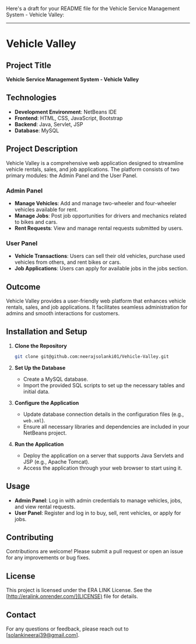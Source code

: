 Here's a draft for your README file for the Vehicle Service Management System - Vehicle Valley:

---

# Vehicle Valley

## Project Title
**Vehicle Service Management System - Vehicle Valley**

## Technologies
- **Development Environment**: NetBeans IDE
- **Frontend**: HTML, CSS, JavaScript, Bootstrap
- **Backend**: Java, Servlet, JSP
- **Database**: MySQL

## Project Description
Vehicle Valley is a comprehensive web application designed to streamline vehicle rentals, sales, and job applications. The platform consists of two primary modules: the Admin Panel and the User Panel.

### Admin Panel
- **Manage Vehicles**: Add and manage two-wheeler and four-wheeler vehicles available for rent.
- **Manage Jobs**: Post job opportunities for drivers and mechanics related to bikes and cars.
- **Rent Requests**: View and manage rental requests submitted by users.

### User Panel
- **Vehicle Transactions**: Users can sell their old vehicles, purchase used vehicles from others, and rent bikes or cars.
- **Job Applications**: Users can apply for available jobs in the jobs section.

## Outcome
Vehicle Valley provides a user-friendly web platform that enhances vehicle rentals, sales, and job applications. It facilitates seamless administration for admins and smooth interactions for customers.

## Installation and Setup

1. **Clone the Repository**
   ```bash
   git clone git@github.com:neerajsolanki01/Vehicle-Valley.git
   ```

2. **Set Up the Database**
   - Create a MySQL database.
   - Import the provided SQL scripts to set up the necessary tables and initial data.

3. **Configure the Application**
   - Update database connection details in the configuration files (e.g., `web.xml`).
   - Ensure all necessary libraries and dependencies are included in your NetBeans project.

4. **Run the Application**
   - Deploy the application on a server that supports Java Servlets and JSP (e.g., Apache Tomcat).
   - Access the application through your web browser to start using it.

## Usage

- **Admin Panel**: Log in with admin credentials to manage vehicles, jobs, and view rental requests.
- **User Panel**: Register and log in to buy, sell, rent vehicles, or apply for jobs.

## Contributing
Contributions are welcome! Please submit a pull request or open an issue for any improvements or bug fixes.

## License
This project is licensed under the ERA LINK License. See the [http://eralink.onrender.com/](LICENSE) file for details.

## Contact
For any questions or feedback, please reach out to [solankineeraj39@gmail.com].
